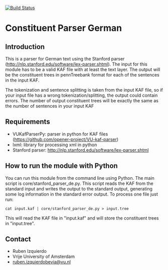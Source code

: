 [![Build Status](https://drone.io/github.com/opener-project/constituent-parser-de/status.png)](https://drone.io/github.com/opener-project/constituent-parser-de/latest)

Constituent Parser German
=========================

Introduction
------------

This is a parser for German text using the Stanford parser
(<http://nlp.stanford.edu/software/lex-parser.shtml>). The input for this module
has to be a valid KAF file with at least the text layer. The output will be the
constituent trees in pennTreebank format for each of the sentences in the input
KAF.

The tokenization and sentence splitting is taken from the input KAF file, so if
your input file has a wrong tokenization/splitting, the output could contain
errors. The number of output constituent trees will be exactly the same as the
number of sentences in your input KAF

Requirements
-----------

* VUKafParserPy: parser in python for KAF files
  (<https://github.com/opener-project/VU-kaf-parser>)
* lxml: library for processing xml in python
* Stanford parser: http://nlp.stanford.edu/software/lex-parser.shtml

How to run the module with Python
---------------------------------

You can run this module from the command line using Python. The main script is
core/stanford_parser_de.py. This script reads the KAF from the standard input
and writes the output to the standard output, generating some log information
in the standard error output. To process one file just run:

    cat input.kaf | core/stanford_parser_de.py > input.tree

This will read the KAF file in "input.kaf" and will store the constituent trees
in "input.tree".

Contact
------

* Ruben Izquierdo
* Vrije University of Amsterdam
* ruben.izquierdobevia@vu.nl
